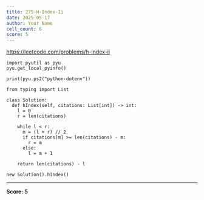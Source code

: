 ```yaml
---
title: 275-H-Index-Ii
date: 2025-05-17
author: Your Name
cell_count: 6
score: 5
---
```


https://leetcode.com/problems/h-index-ii


```
import pyutil as pyu
pyu.get_local_pyinfo()
```


```
print(pyu.ps2("python-dotenv"))
```


```
from typing import List
```


```
class Solution:
  def hIndex(self, citations: List[int]) -> int:
    l = 0
    r = len(citations)

    while l < r:
      m = (l + r) // 2
      if citations[m] >= len(citations) - m:
        r = m
      else:
        l = m + 1

    return len(citations) - l
```


```
new Solution().hIndex()
```


---
**Score: 5**